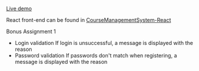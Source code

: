 
[Live demo](https://webdev-2018s1-xizhang2.herokuapp.com/)

React front-end can be found in [CourseManagementSystem-React](https://github.com/erinzhangxi/CourseManagementSystem-React)

Bonus
Assignment 1
- Login validation 
    If login is unsuccessful, a message is displayed with the reason
- Password validation
    If passwords don't match when registering, a message is displayed with the reason
